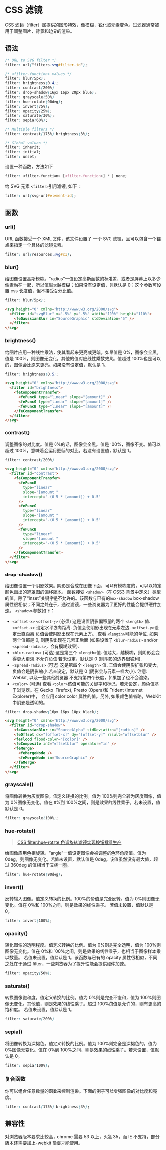 # CSS 滤镜

CSS 滤镜（filter）属提供的图形特效，像模糊，锐化或元素变色。过滤器通常被用于调整图片，背景和边界的渲染。

## 语法

```css
/* URL to SVG filter */
filter: url("filters.svg#filter-id");

/* <filter-function> values */
filter: blur(5px);
filter: brightness(0.4);
filter: contrast(200%);
filter: drop-shadow(16px 16px 20px blue);
filter: grayscale(50%);
filter: hue-rotate(90deg);
filter: invert(75%);
filter: opacity(25%);
filter: saturate(30%);
filter: sepia(60%);

/* Multiple filters */
filter: contrast(175%) brightness(3%);

/* Global values */
filter: inherit;
filter: initial;
filter: unset;
```

设置一种函数，方法如下：

```css
filter: <filter-function> [<filter-function>] * | none;
```

给 SVG 元素 `<filter>`引用滤镜, 如下：

```css
filter: url(svg-url#element-id);
```

## 函数

### url()

URL 函数接受一个 XML 文件，该文件设置了 一个 SVG 滤镜，且可以包含一个锚点来指定一个具体的滤镜元素。

```css
filter: url(resources.svg#c1);
```

### blur()

给图像设置高斯模糊。“radius”一值设定高斯函数的标准差，或者是屏幕上以多少像素融在一起，所以值越大越模糊；如果没有设定值，则默认是 0；这个参数可设置 css 长度值，但不接受百分比值。

```css
filter: blur(5px);
```

```html
<svg height="0" xmlns="http://www.w3.org/2000/svg">
  <filter id="svgBlur" x="-5%" y="-5%" width="110%" height="110%">
    <feGaussianBlur in="SourceGraphic" stdDeviation="5" />
  </filter>
</svg>
```

### brightness()

给图片应用一种线性乘法，使其看起来更亮或更暗。如果值是 0%，图像会全黑。值是 100%，则图像无变化。其他的值对应线性乘数效果。值超过 100%也是可以的，图像会比原来更亮。如果没有设定值，默认是 1。

```css
filter: brightness(0.5);
```

```html
<svg height="0" xmlns="http://www.w3.org/2000/svg">
  <filter id="brightness">
    <feComponentTransfer>
      <feFuncR type="linear" slope="[amount]" />
      <feFuncG type="linear" slope="[amount]" />
      <feFuncB type="linear" slope="[amount]" />
    </feComponentTransfer>
  </filter>
</svg>
```

### contrast()

调整图像的对比度。值是 0%的话，图像会全黑。值是 100%，图像不变。值可以超过 100%，意味着会运用更低的对比。若没有设置值，默认是 1。

```css
filter: contrast(200%);
```

```html
<svg height="0" xmlns="http://www.w3.org/2000/svg">
  <filter id="contrast">
    <feComponentTransfer>
      <feFuncR
        type="linear"
        slope="[amount]"
        intercept="-(0.5 * [amount]) + 0.5"
      />
      <feFuncG
        type="linear"
        slope="[amount]"
        intercept="-(0.5 * [amount]) + 0.5"
      />
      <feFuncB
        type="linear"
        slope="[amount]"
        intercept="-(0.5 * [amount]) + 0.5"
      />
    </feComponentTransfer>
  </filter>
</svg>
```

### drop-shadow()

给图像设置一个阴影效果。阴影是合成在图像下面，可以有模糊度的，可以以特定颜色画出的遮罩图的偏移版本。 函数接受 `<shadow>`（在 CSS3 背景中定义）类型的值，除了“inset”关键字是不允许的。该函数与已有的`box-shadow` box-shadow 属性很相似；不同之处在于，通过滤镜，一些浏览器为了更好的性能会提供硬件加速。 `<shadow>`参数如下：

- `<offset-x>` `<offset-y>` (必须)
  这是设置阴影偏移量的两个 `<length>` 值. `<offset-x>` 设定水平方向距离. 负值会使阴影出现在元素左边. `<offset-y>`设定垂直距离.负值会使阴影出现在元素上方。.查看 [`<length>`](https://developer.mozilla.org/zh-CN/docs/Web/CSS/length)可能的单位.
  如果两个值都是 0, 则阴影出现在元素正后面 (如果设置了 `<blur-radius>` and/or `<spread-radius>`，会有模糊效果).
- `<blur-radius>` (可选)
  这是第三个 `<length>`值. 值越大，越模糊，则阴影会变得更大更淡.不允许负值 若未设定，默认是 0 (则阴影的边界很锐利).
- `<spread-radius>` (可选)
  这是第四个 `<length>` 值. 正值会使阴影扩张和变大，负值会是阴影缩小.若未设定，默认是 0 (阴影会与元素一样大小).
  注意: Webkit, 以及一些其他浏览器 不支持第四个长度，如果加了也不会渲染。
- `<color>` (可选)
  查看 `<color>`该值可能的关键字和标记。若未设定，颜色值基于浏览器。在 Gecko (Firefox), Presto (Opera)和 Trident (Internet Explorer)中， 会应用 color color 属性的值。另外, 如果颜色值省略，WebKit 中阴影是透明的。

```css
filter: drop-shadow(16px 16px 10px black);
```

```html
<svg height="0" xmlns="http://www.w3.org/2000/svg">
  <filter id="drop-shadow">
    <feGaussianBlur in="SourceAlpha" stdDeviation="[radius]" />
    <feOffset dx="[offset-x]" dy="[offset-y]" result="offsetblur" />
    <feFlood flood-color="[color]" />
    <feComposite in2="offsetblur" operator="in" />
    <feMerge>
      <feMergeNode />
      <feMergeNode in="SourceGraphic" />
    </feMerge>
  </filter>
</svg>
```

### grayscale()

将图像转换为灰度图像。值定义转换的比例。值为 100%则完全转为灰度图像，值为 0%图像无变化。值在 0%到 100%之间，则是效果的线性乘子。若未设置，值默认是 0。

```css
filter: grayscale(100%);
```

### hue-rotate()

> [CSS filter:hue-rotate 色调旋转滤镜实现按钮批量生产](https://www.zhangxinxu.com/wordpress/2018/11/css-filter-hue-rotate-button/)

给图像应用色相旋转。“angle”一值设定图像会被调整的色环角度值。值为 0deg，则图像无变化。若值未设置，默认值是 0deg。该值虽然没有最大值，超过 360deg 的值相当于又绕一圈。

```css
filter: hue-rotate(90deg);
```

### invert()

反转输入图像。值定义转换的比例。100%的价值是完全反转。值为 0%则图像无变化。值在 0%和 100%之间，则是效果的线性乘子。 若值未设置，值默认是 0。

```css
filter: invert(100%);
```

### opacity()

转化图像的透明程度。值定义转换的比例。值为 0%则是完全透明，值为 100%则图像无变化。值在 0%和 100%之间，则是效果的线性乘子，也相当于图像样本乘以数量。 若值未设置，值默认是 1。该函数与已有的 opacity 属性很相似，不同之处在于通过 filter，一些浏览器为了提升性能会提供硬件加速。

```css
filter: opacity(50%);
```

### saturate()

转换图像饱和度。值定义转换的比例。值为 0%则是完全不饱和，值为 100%则图像无变化。其他值，则是效果的线性乘子。超过 100%的值是允许的，则有更高的饱和度。 若值未设置，值默认是 1。

```css
filter: saturate(200%);
```

### sepia()

将图像转换为深褐色。值定义转换的比例。值为 100%则完全是深褐色的，值为 0%图像无变化。值在 0%到 100%之间，则是效果的线性乘子。若未设置，值默认是 0。

```css
filter: sepia(100%);
```

### 复合函数

你可以组合任意数量的函数来控制渲染。下面的例子可以增强图像的对比度和亮度。

```css
filter: contrast(175%) brightness(3%);
```

## 兼容性

对浏览器版本要求比较高，chrome 需要 53 以上，火狐 35，而 IE 不支持，部分版本还需要加上-webkit 前缀才能使用。
